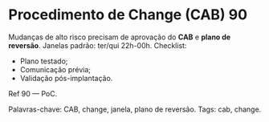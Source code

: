 # Procedimento de Change (CAB) 90

Mudanças de alto risco precisam de aprovação do **CAB** e **plano de reversão**.
Janelas padrão: ter/qui 22h-00h.
Checklist:
- Plano testado;
- Comunicação prévia;
- Validação pós-implantação.

Ref 90 — PoC.

Palavras-chave: CAB, change, janela, plano de reversão.
Tags: cab, change.
